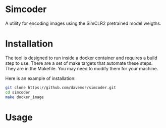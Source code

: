 # Simcoder
A utility for encoding images using the SimCLR2 pretrained model weigths.

# Installation
The tool is designed to run inside a docker container and requires a build step to use. There are a set of make targets that automate these steps. They are in the Makefile. You may need to modify them for your machine.

Here is an example of installation:

```bash
git clone https://github.com/davemor/simcoder.git
cd simcoder
make docker_image
```

# Usage
```bash

```